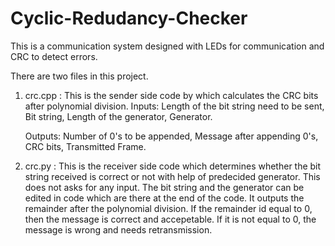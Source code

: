 # Cyclic-Redudancy-Checker
This is a communication system designed with LEDs for communication and CRC to detect errors. 

There are two files in this project. 
1. crc.cpp :
    This is the sender side code by which calculates the CRC bits after polynomial division. 
    Inputs:  Length of the bit string need to be sent,
             Bit string,
             Length of the generator,
             Generator.

    Outputs:  Number of 0's to be appended,
              Message after appending 0's,
              CRC bits,
              Transmitted Frame.
         
2. crc.py :
This is the receiver side code which determines whether the bit string received is correct or not with help of predecided generator.
This does not asks for any input. The bit string and the generator can be edited in code which are there at the end of the code. It outputs the remainder after the polynomial division. If the remainder id equal to 0, then the message is correct and accepetable. If it is not equal to 0, the message is wrong and needs retransmission.

